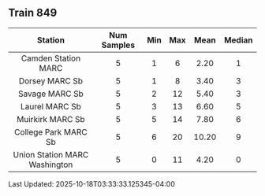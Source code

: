 ## Train 849

| Station | Num Samples | Min | Max | Mean | Median |
| :-----: | :---------: | :-: | :-: | :--: | :----: |
| Camden Station MARC | 5 | 1 | 6 | 2.20 | 1 |
| Dorsey MARC Sb | 5 | 1 | 8 | 3.40 | 3 |
| Savage MARC Sb | 5 | 2 | 12 | 5.40 | 3 |
| Laurel MARC Sb | 5 | 3 | 13 | 6.60 | 5 |
| Muirkirk MARC Sb | 5 | 5 | 14 | 7.80 | 6 |
| College Park MARC Sb | 5 | 6 | 20 | 10.20 | 9 |
| Union Station MARC Washington | 5 | 0 | 11 | 4.20 | 0 |


Last Updated: 2025-10-18T03:33:33.125345-04:00
